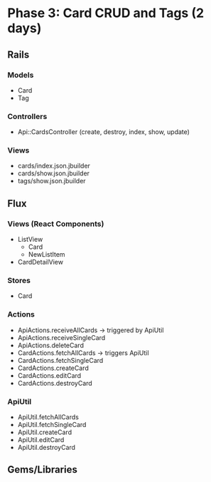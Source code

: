 # Phase 3: Card CRUD and Tags (2 days)

## Rails
### Models
* Card
* Tag

### Controllers
* Api::CardsController (create, destroy, index, show, update)

### Views
* cards/index.json.jbuilder
* cards/show.json.jbuilder
* tags/show.json.jbuilder

## Flux
### Views (React Components)
* ListView
  - Card
  - NewListItem
* CardDetailView

### Stores
* Card

### Actions
* ApiActions.receiveAllCards -> triggered by ApiUtil
* ApiActions.receiveSingleCard
* ApiActions.deleteCard
* CardActions.fetchAllCards -> triggers ApiUtil
* CardActions.fetchSingleCard
* CardActions.createCard
* CardActions.editCard
* CardActions.destroyCard

### ApiUtil
* ApiUtil.fetchAllCards
* ApiUtil.fetchSingleCard
* ApiUtil.createCard
* ApiUtil.editCard
* ApiUtil.destroyCard

## Gems/Libraries
